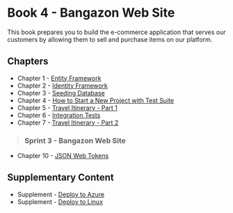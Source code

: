 # Book 4 - Bangazon Web Site

This book prepares you to build the e-commerce application that serves our customers by allowing them to sell and purchase items on our platform.

## Chapters

* Chapter 1 - [Entity Framework](./chapters/EF_INTRO.md)
* Chapter 2 - [Identity Framework](./chapters/ASPNET_IDENTITY_INTRO.md)
* Chapter 3 - [Seeding Database](./chapters/EF_SEEDING.md)
* Chapter 4 - [How to Start a New Project with Test Suite](./chapters/PROJECT_WITH_TESTING_INIT.md)
* Chapter 5 - [Travel Itinerary - Part 1](./chapters/TRAVEL_EF_IF.md)
* Chapter 6 - [Integration Tests](./chapters/XUNIT_FORMS.md)
* Chapter 7 - [Travel Itinerary - Part 2](./chapters/TRAVEL_TESTING_DATA.md)

> ### __Sprint 3__ - Bangazon Web Site

* Chapter 10 - [JSON Web Tokens](./chapters/JWT.md)

## Supplementary Content

* Supplement - [Deploy to Azure](./chapters/AZURE_DEPLOY.md)
* Supplement - [Deploy to Linux](./chapters/LINUX_DEPLOY.md)
